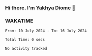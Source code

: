 ### Hi there. I'm Yakhya Diome 👋

### WAKATIME
<!--START_SECTION:waka-->

```txt
From: 10 July 2024 - To: 16 July 2024

Total Time: 0 secs

No activity tracked
```

<!--END_SECTION:waka-->
